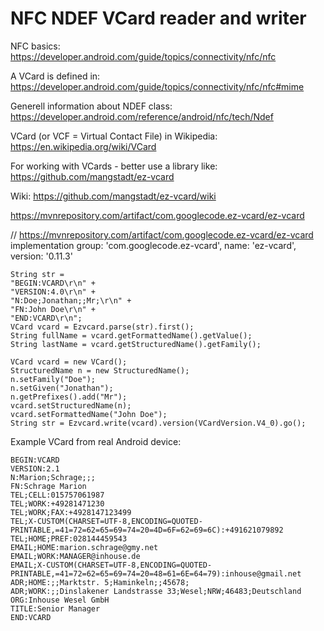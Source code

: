 # NFC NDEF VCard reader and writer

NFC basics: https://developer.android.com/guide/topics/connectivity/nfc/nfc

A VCard is defined in: https://developer.android.com/guide/topics/connectivity/nfc/nfc#mime

Generell information about NDEF class: https://developer.android.com/reference/android/nfc/tech/Ndef

VCard (or VCF = Virtual Contact File) in Wikipedia: https://en.wikipedia.org/wiki/VCard

For working with VCards - better use a library like: https://github.com/mangstadt/ez-vcard

Wiki: https://github.com/mangstadt/ez-vcard/wiki

https://mvnrepository.com/artifact/com.googlecode.ez-vcard/ez-vcard

// https://mvnrepository.com/artifact/com.googlecode.ez-vcard/ez-vcard
implementation group: 'com.googlecode.ez-vcard', name: 'ez-vcard', version: '0.11.3'



```plaintext
String str =
"BEGIN:VCARD\r\n" +
"VERSION:4.0\r\n" +
"N:Doe;Jonathan;;Mr;\r\n" +
"FN:John Doe\r\n" +
"END:VCARD\r\n";
VCard vcard = Ezvcard.parse(str).first();
String fullName = vcard.getFormattedName().getValue();
String lastName = vcard.getStructuredName().getFamily();

VCard vcard = new VCard();
StructuredName n = new StructuredName();
n.setFamily("Doe");
n.setGiven("Jonathan");
n.getPrefixes().add("Mr");
vcard.setStructuredName(n);
vcard.setFormattedName("John Doe");
String str = Ezvcard.write(vcard).version(VCardVersion.V4_0).go();
```


Example VCard from real Android device:

````plaintext
BEGIN:VCARD
VERSION:2.1
N:Marion;Schrage;;;
FN:Schrage Marion
TEL;CELL:015757061987
TEL;WORK:+49281471230
TEL;WORK;FAX:+4928147123499
TEL;X-CUSTOM(CHARSET=UTF-8,ENCODING=QUOTED-PRINTABLE,=41=72=62=65=69=74=20=4D=6F=62=69=6C):+491621079892
TEL;HOME;PREF:028144459543
EMAIL;HOME:marion.schrage@gmy.net
EMAIL;WORK:MANAGER@inhouse.de
EMAIL;X-CUSTOM(CHARSET=UTF-8,ENCODING=QUOTED-PRINTABLE,=41=72=62=65=69=74=20=48=61=6E=64=79):inhouse@gmail.net
ADR;HOME:;;Marktstr. 5;Haminkeln;;45678;
ADR;WORK:;;Dinslakener Landstrasse 33;Wesel;NRW;46483;Deutschland
ORG:Inhouse Wesel GmbH
TITLE:Senior Manager
END:VCARD
````